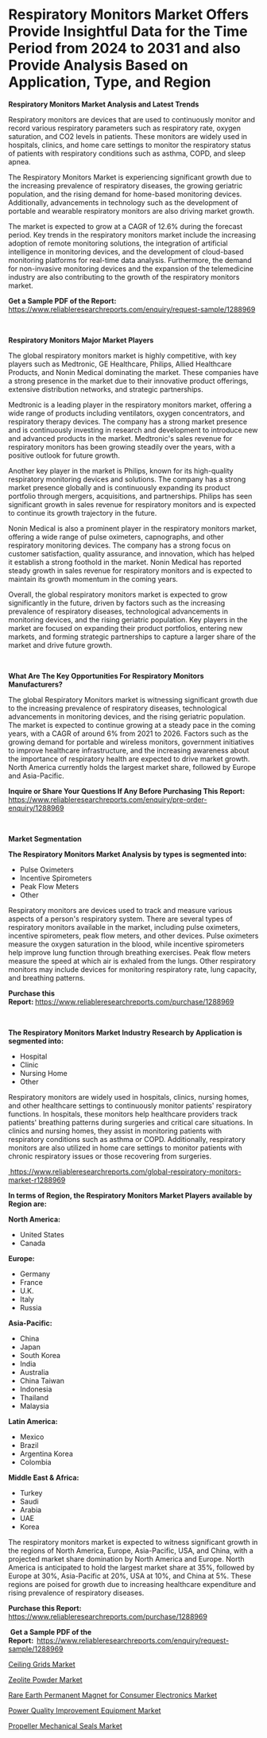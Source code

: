 <p><h1>Respiratory Monitors Market Offers Provide Insightful Data for the Time Period from 2024 to 2031 and also Provide Analysis Based on Application, Type, and Region</h1></p><p><strong>Respiratory Monitors Market Analysis and Latest Trends</strong></p>
<p><p>Respiratory monitors are devices that are used to continuously monitor and record various respiratory parameters such as respiratory rate, oxygen saturation, and CO2 levels in patients. These monitors are widely used in hospitals, clinics, and home care settings to monitor the respiratory status of patients with respiratory conditions such as asthma, COPD, and sleep apnea.</p><p>The Respiratory Monitors Market is experiencing significant growth due to the increasing prevalence of respiratory diseases, the growing geriatric population, and the rising demand for home-based monitoring devices. Additionally, advancements in technology such as the development of portable and wearable respiratory monitors are also driving market growth.</p><p>The market is expected to grow at a CAGR of 12.6% during the forecast period. Key trends in the respiratory monitors market include the increasing adoption of remote monitoring solutions, the integration of artificial intelligence in monitoring devices, and the development of cloud-based monitoring platforms for real-time data analysis. Furthermore, the demand for non-invasive monitoring devices and the expansion of the telemedicine industry are also contributing to the growth of the respiratory monitors market.</p></p>
<p><strong>Get a Sample PDF of the Report:&nbsp;</strong> <a href="https://www.reliableresearchreports.com/enquiry/request-sample/1288969">https://www.reliableresearchreports.com/enquiry/request-sample/1288969</a></p>
<p>&nbsp;</p>
<p><strong>Respiratory Monitors Major Market Players</strong></p>
<p><p>The global respiratory monitors market is highly competitive, with key players such as Medtronic, GE Healthcare, Philips, Allied Healthcare Products, and Nonin Medical dominating the market. These companies have a strong presence in the market due to their innovative product offerings, extensive distribution networks, and strategic partnerships. </p><p>Medtronic is a leading player in the respiratory monitors market, offering a wide range of products including ventilators, oxygen concentrators, and respiratory therapy devices. The company has a strong market presence and is continuously investing in research and development to introduce new and advanced products in the market. Medtronic's sales revenue for respiratory monitors has been growing steadily over the years, with a positive outlook for future growth.</p><p>Another key player in the market is Philips, known for its high-quality respiratory monitoring devices and solutions. The company has a strong market presence globally and is continuously expanding its product portfolio through mergers, acquisitions, and partnerships. Philips has seen significant growth in sales revenue for respiratory monitors and is expected to continue its growth trajectory in the future.</p><p>Nonin Medical is also a prominent player in the respiratory monitors market, offering a wide range of pulse oximeters, capnographs, and other respiratory monitoring devices. The company has a strong focus on customer satisfaction, quality assurance, and innovation, which has helped it establish a strong foothold in the market. Nonin Medical has reported steady growth in sales revenue for respiratory monitors and is expected to maintain its growth momentum in the coming years.</p><p>Overall, the global respiratory monitors market is expected to grow significantly in the future, driven by factors such as the increasing prevalence of respiratory diseases, technological advancements in monitoring devices, and the rising geriatric population. Key players in the market are focused on expanding their product portfolios, entering new markets, and forming strategic partnerships to capture a larger share of the market and drive future growth.</p></p>
<p>&nbsp;</p>
<p><strong>What Are The Key Opportunities For Respiratory Monitors Manufacturers?</strong></p>
<p><p>The global Respiratory Monitors market is witnessing significant growth due to the increasing prevalence of respiratory diseases, technological advancements in monitoring devices, and the rising geriatric population. The market is expected to continue growing at a steady pace in the coming years, with a CAGR of around 6% from 2021 to 2026. Factors such as the growing demand for portable and wireless monitors, government initiatives to improve healthcare infrastructure, and the increasing awareness about the importance of respiratory health are expected to drive market growth. North America currently holds the largest market share, followed by Europe and Asia-Pacific.</p></p>
<p><strong>Inquire or Share Your Questions If Any Before Purchasing This Report:</strong> <a href="https://www.reliableresearchreports.com/enquiry/pre-order-enquiry/1288969">https://www.reliableresearchreports.com/enquiry/pre-order-enquiry/1288969</a></p>
<p>&nbsp;</p>
<p><strong>Market Segmentation</strong></p>
<p><strong>The Respiratory Monitors Market Analysis by types is segmented into:</strong></p>
<p><ul><li>Pulse Oximeters</li><li>Incentive Spirometers</li><li>Peak Flow Meters</li><li>Other</li></ul></p>
<p><p>Respiratory monitors are devices used to track and measure various aspects of a person's respiratory system. There are several types of respiratory monitors available in the market, including pulse oximeters, incentive spirometers, peak flow meters, and other devices. Pulse oximeters measure the oxygen saturation in the blood, while incentive spirometers help improve lung function through breathing exercises. Peak flow meters measure the speed at which air is exhaled from the lungs. Other respiratory monitors may include devices for monitoring respiratory rate, lung capacity, and breathing patterns.</p></p>
<p><strong>Purchase this Report:&nbsp;</strong><a href="https://www.reliableresearchreports.com/purchase/1288969">https://www.reliableresearchreports.com/purchase/1288969</a></p>
<p>&nbsp;</p>
<p><strong>The Respiratory Monitors Market Industry Research by Application is segmented into:</strong></p>
<p><ul><li>Hospital</li><li>Clinic</li><li>Nursing Home</li><li>Other</li></ul></p>
<p><p>Respiratory monitors are widely used in hospitals, clinics, nursing homes, and other healthcare settings to continuously monitor patients' respiratory functions. In hospitals, these monitors help healthcare providers track patients' breathing patterns during surgeries and critical care situations. In clinics and nursing homes, they assist in monitoring patients with respiratory conditions such as asthma or COPD. Additionally, respiratory monitors are also utilized in home care settings to monitor patients with chronic respiratory issues or those recovering from surgeries.</p></p>
<p><a href="https://www.reliableresearchreports.com/global-respiratory-monitors-market-r1288969">&nbsp;https://www.reliableresearchreports.com/global-respiratory-monitors-market-r1288969</a></p>
<p><strong>In terms of Region, the Respiratory Monitors Market Players available by Region are:</strong></p>
<p>
    <p> <strong> North America: </strong>
        <ul>
            <li>United States</li>
            <li>Canada</li>
        </ul>
        </p> 
    <p> <strong> Europe: </strong>
        <ul>
            <li>Germany</li>
            <li>France</li>
            <li>U.K.</li>
            <li>Italy</li>
            <li>Russia</li>
        </ul>
        </p> 
    <p> <strong> Asia-Pacific: </strong>
        <ul>
            <li>China</li>
            <li>Japan</li>
            <li>South Korea</li>
            <li>India</li>
            <li>Australia</li>
            <li>China Taiwan</li>
            <li>Indonesia</li>
            <li>Thailand</li>
            <li>Malaysia</li>
        </ul>
        </p> 
    <p> <strong> Latin America: </strong>
        <ul>
            <li>Mexico</li>
            <li>Brazil</li>
            <li>Argentina Korea</li>
            <li>Colombia</li>
        </ul>
        </p> 
    <p> <strong> Middle East & Africa: </strong>
        <ul>
            <li>Turkey</li>
            <li>Saudi</li>
            <li>Arabia</li>
            <li>UAE</li>
            <li>Korea</li>
        </ul>
    </p>
    </p>
<p><p>The respiratory monitors market is expected to witness significant growth in the regions of North America, Europe, Asia-Pacific, USA, and China, with a projected market share domination by North America and Europe. North America is anticipated to hold the largest market share at 35%, followed by Europe at 30%, Asia-Pacific at 20%, USA at 10%, and China at 5%. These regions are poised for growth due to increasing healthcare expenditure and rising prevalence of respiratory diseases.</p></p>
<p><strong>Purchase this Report: </strong><a href="https://www.reliableresearchreports.com/purchase/1288969">https://www.reliableresearchreports.com/purchase/1288969</a></p>
<p>&nbsp;<strong>Get a Sample PDF of the Report:&nbsp;&nbsp;</strong><a href="https://www.reliableresearchreports.com/enquiry/request-sample/1288969">https://www.reliableresearchreports.com/enquiry/request-sample/1288969</a></p>
<p><strong></strong></p>
<p><p><a href="https://www.linkedin.com/pulse/ceiling-grids-market-size-growth-industry-analysis-segmentation-ik2qf">Ceiling Grids Market</a></p><p><a href="https://www.linkedin.com/pulse/global-zeolite-powder-market-status-2024-2031-forecast-ohvnf">Zeolite Powder Market</a></p><p><a href="https://issuu.com/reportprime-2/docs/rare-earth-permanent-magnet-for-consumer-electroni">Rare Earth Permanent Magnet for Consumer Electronics Market</a></p><p><a href="https://github.com/Gilanghao0/Market-Research-Report-List-1/blob/main/power-quality-improvement-equipment-market.md">Power Quality Improvement Equipment Market</a></p><p><a href="https://github.com/lukmanduiky01/Market-Research-Report-List-1/blob/main/propeller-mechanical-seals-market.md">Propeller Mechanical Seals Market</a></p></p>